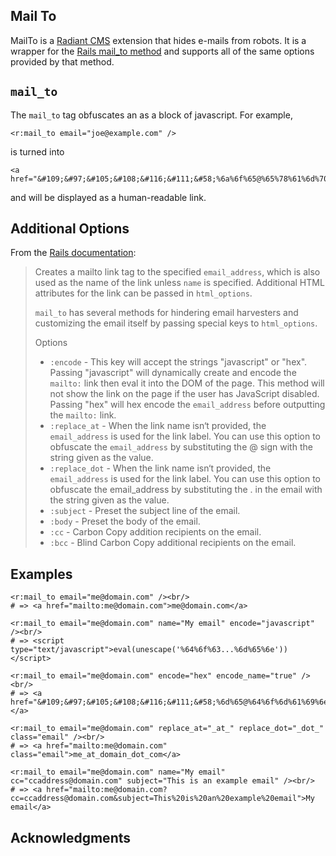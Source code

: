 Mail To
-------

MailTo is a [Radiant CMS][1] extension that hides e-mails from robots. It is a wrapper for the [Rails mail_to method][2] and supports all of the same options provided by that method.

`mail_to`
---------

The `mail_to` tag obfuscates an as a block of javascript. For example, 

	<r:mail_to email="joe@example.com" />
	
is turned into

	<a href="&#109;&#97;&#105;&#108;&#116;&#111;&#58;%6a%6f%65@%65%78%61%6d%70%6c%65.%63%6f%6d">joe@example.com</a>
	
and will be displayed as a human-readable link.

Additional Options
------------------

From the [Rails documentation][2]:

> Creates a mailto link tag to the specified `email_address`, which is also used as the name of the link unless `name` is specified. Additional HTML attributes for the link can be passed in `html_options`.
> 
> `mail_to` has several methods for hindering email harvesters and customizing the email itself by passing special keys to `html_options`.
> 
> Options
> 
> * `:encode` - This key will accept the strings "javascript" or "hex". Passing "javascript" will dynamically create and encode the `mailto:` link then eval it into the DOM of the page. This method will not show the link on the page if the user has JavaScript disabled. Passing "hex" will hex encode the `email_address` before outputting the `mailto:` link.
> * `:replace_at` - When the link name isn‘t provided, the `email_address` is used for the link label. You can use this option to obfuscate the `email_address` by substituting the @ sign with the string given as the value.
> * `:replace_dot` - When the link name isn‘t provided, the `email_address` is used for the link label. You can use this option to obfuscate the email_address by substituting the . in the email with the string given as the value.
> * `:subject` - Preset the subject line of the email.
> * `:body` - Preset the body of the email.
> * `:cc` - Carbon Copy addition recipients on the email.
> * `:bcc` - Blind Carbon Copy additional recipients on the email.

Examples
--------

    <r:mail_to email="me@domain.com" /><br/>
    # => <a href="mailto:me@domain.com">me@domain.com</a>
    
    <r:mail_to email="me@domain.com" name="My email" encode="javascript" /><br/>
    # => <script type="text/javascript">eval(unescape('%64%6f%63...%6d%65%6e'))</script>
    
    <r:mail_to email="me@domain.com" encode="hex" encode_name="true" /><br/>
    # => <a href="&#109;&#97;&#105;&#108;&#116;&#111;&#58;%6d%65@%64%6f%6d%61%69%6e.%63%6f%6d">&#109;&#101;&#64;&#100;&#111;&#109;&#97;&#105;&#110;&#46;&#99;&#111;&#109;</a>
    
    <r:mail_to email="me@domain.com" replace_at="_at_" replace_dot="_dot_" class="email" /><br/>
    # => <a href="mailto:me@domain.com" class="email">me_at_domain_dot_com</a>
    
    <r:mail_to email="me@domain.com" name="My email" cc="ccaddress@domain.com" subject="This is an example email" /><br/>
    # => <a href="mailto:me@domain.com?cc=ccaddress@domain.com&subject=This%20is%20an%20example%20email">My email</a>


Acknowledgments
---------------

[1]: http://radiantcms.org/
[2]: http://rails.rubyonrails.com/classes/ActionView/Helpers/UrlHelper.html#M001606
